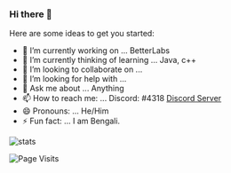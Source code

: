 ### Hi there 👋


Here are some ideas to get you started:

- 🔭 I’m currently working on ... BetterLabs
- 🌱 I’m currently thinking of learning ... Java, c++
- 👯 I’m looking to collaborate on ...
- 🤔 I’m looking for help with ...
- 💬 Ask me about ... Anything
- 📫 How to reach me: ... 
Discord: </Ghost>#4318
[Discord Server](https://discord.gg/xxTH9eEYBh)
- 😄 Pronouns: ... He/Him
- ⚡ Fun fact: ... I am Bengali.

![stats](https://github-readme-stats.vercel.app/api?username=Uthsho&theme=dark&count_private=true&show_icons=true)

![Page Visits](https://komarev.com/ghpvc/?username=Uthsho&color=orange)
